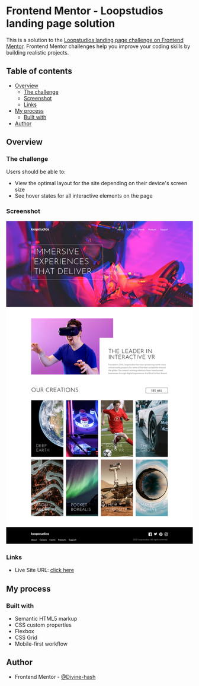 # Frontend Mentor - Loopstudios landing page solution

This is a solution to the [Loopstudios landing page challenge on Frontend Mentor](https://www.frontendmentor.io/challenges/loopstudios-landing-page-N88J5Onjw). Frontend Mentor challenges help you improve your coding skills by building realistic projects.

## Table of contents

- [Overview](#overview)
  - [The challenge](#the-challenge)
  - [Screenshot](#screenshot)
  - [Links](#links)
- [My process](#my-process)
  - [Built with](#built-with)
- [Author](#author)


## Overview

### The challenge

Users should be able to:

- View the optimal layout for the site depending on their device's screen size
- See hover states for all interactive elements on the page

### Screenshot

![](./assets/images/loopstudios.png)

### Links

- Live Site URL: [click here](https://divine-hash.github.io/loopstudios)

## My process

### Built with

- Semantic HTML5 markup
- CSS custom properties
- Flexbox
- CSS Grid
- Mobile-first workflow

## Author
- Frontend Mentor - [@Divine-hash](https://www.frontendmentor.io/profile/@Divine-hash)
